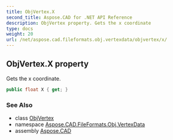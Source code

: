 ```yaml
---
title: ObjVertex.X
second_title: Aspose.CAD for .NET API Reference
description: ObjVertex property. Gets the x coordinate
type: docs
weight: 20
url: /net/aspose.cad.fileformats.obj.vertexdata/objvertex/x/
---
```

## ObjVertex.X property

Gets the x coordinate.

```csharp
public float X { get; }
```

### See Also

* class [ObjVertex](../)
* namespace [Aspose.CAD.FileFormats.Obj.VertexData](../../../aspose.cad.fileformats.obj.vertexdata/)
* assembly [Aspose.CAD](../../../)


